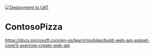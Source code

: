 [![Deployment to UAT](https://github.com/david-iaggbs/ContosoPizza/actions/workflows/deploy-uat.yml/badge.svg)](https://github.com/david-iaggbs/ContosoPizza/actions/workflows/deploy-uat.yml)

# ContosoPizza
 https://docs.microsoft.com/en-us/learn/modules/build-web-api-aspnet-core/3-exercise-create-web-api
